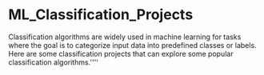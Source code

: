 # ML_Classification_Projects
Classification algorithms are widely used in machine learning for tasks where the goal is to categorize input data into predefined classes or labels.
Here are some classification projects that can explore some popular classification algorithms.''''
